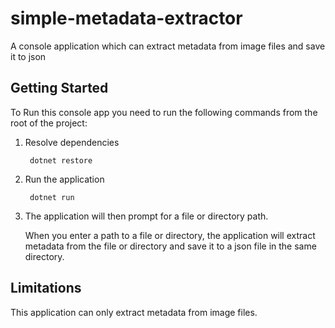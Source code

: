 # simple-metadata-extractor
A console application which can extract metadata from image files and save it to json

## Getting Started

To Run this console app you need to run the following commands from the root of the project:

1. Resolve dependencies

        dotnet restore

2. Run the application

        dotnet run 

3. The application will then prompt for a file or directory path.

    When you enter a path to a file or directory, the application will extract metadata from the file or directory and save it to a json file in the same directory.

## Limitations

This application can only extract metadata from image files.


